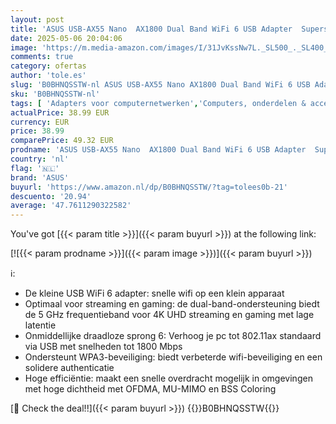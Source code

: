 ```yaml
---
layout: post
title: 'ASUS USB-AX55 Nano  AX1800 Dual Band WiFi 6 USB Adapter  Supersnelle wifi in een verpakking van nanoformaat'
date: 2025-05-06 20:04:06
image: 'https://m.media-amazon.com/images/I/31JvKssNw7L._SL500_._SL400_.jpg'
comments: true
category: ofertas
author: 'tole.es'
slug: 'B0BHNQSSTW-nl ASUS USB-AX55 Nano AX1800 Dual Band WiFi 6 USB Adapter...'
sku: 'B0BHNQSSTW-nl'
tags: [ 'Adapters voor computernetwerken','Computers, onderdelen & accessoires','Elektronica','Netwerkapparaten','USB-netwerkadapters','asus','🇳🇱', ]
actualPrice: 38.99 EUR
currency: EUR
price: 38.99
comparePrice: 49.32 EUR
prodname: 'ASUS USB-AX55 Nano  AX1800 Dual Band WiFi 6 USB Adapter  Supersnelle wifi in een verpakking van nanoformaat'
country: 'nl'
flag: '🇳🇱'
brand: 'ASUS'
buyurl: 'https://www.amazon.nl/dp/B0BHNQSSTW/?tag=tolees0b-21'
descuento: '20.94'
average: '47.7611290322582'
---
```


You've got [{{< param title >}}]({{< param buyurl >}}) at the following link:

[![{{< param prodname >}}]({{< param image >}})]({{< param buyurl >}})

ℹ️:

- De kleine USB WiFi 6 adapter: snelle wifi op een klein apparaat
- Optimaal voor streaming en gaming: de dual-band-ondersteuning biedt de 5 GHz frequentieband voor 4K UHD streaming en gaming met lage latentie
- Onmiddellijke draadloze sprong 6: Verhoog je pc tot 802.11ax standaard via USB met snelheden tot 1800 Mbps
- Ondersteunt WPA3-beveiliging: biedt verbeterde wifi-beveiliging en een solidere authenticatie
- Hoge efficiëntie: maakt een snelle overdracht mogelijk in omgevingen met hoge dichtheid met OFDMA, MU-MIMO en BSS Coloring

[🛒 Check the deal!!]({{< param buyurl >}})
{{<world>}}B0BHNQSSTW{{</world>}}
